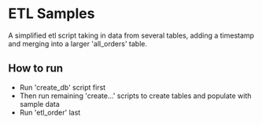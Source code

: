 # ETL Samples

A simplified etl script taking in data from several tables, adding a timestamp and merging into a larger 'all_orders' table.

## How to run
- Run 'create_db' script first
- Then run remaining 'create...' scripts to create tables and populate with sample data
- Run 'etl_order' last

